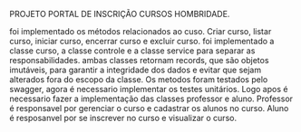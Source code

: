 PROJETO PORTAL DE INSCRIÇÃO CURSOS HOMBRIDADE. 

foi implementado os métodos relacionados ao cuso.
Criar curso, listar curso, iniciar curso, encerrar curso e excluir curso.
foi implementado a classe curso, a classe controle e a classe service para separar as responsabilidades.
ambas classes retornam records, que são objetos imutáveis, para garantir a integridade dos dados e 
evitar que sejam alterados fora do escopo da classe.
Os metodos foram testados pelo swagger, agora é necessario implementar os testes unitários.
Logo apos é necessario fazer a implementação das classes professor e aluno.
Professor é responsavel por gerenciar o curso e cadastrar os alunos no curso. Aluno é
resposanvel por se inscrever no curso e visualizar o curso.